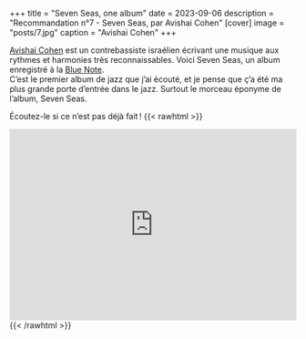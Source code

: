 +++
title = "Seven Seas, one album"
date = 2023-09-06
description = "Recommandation n°7 - Seven Seas, par Avishai Cohen"
[cover]
image = "posts/7.jpg"
caption = "Avishai Cohen"
+++

[Avishai Cohen](https://fr.wikipedia.org/wiki/Avishai_Cohen_%28contrebassiste%29) est un contrebassiste israélien
écrivant une musique aux
rythmes et harmonies très reconnaissables. Voici Seven Seas, un album enregistré à
la [Blue Note](https://fr.wikipedia.org/wiki/Blue_Note_Records).  
C’est le premier album de jazz que j’ai écouté, et je pense que ç’a été ma plus grande porte d’entrée dans le jazz.
Surtout le morceau éponyme de l’album, Seven Seas.

Écoutez-le si ce n’est pas déjà fait !
{{< rawhtml >}}
<div style="max-width:100%;"><div style="position:relative;padding-bottom:calc(56.25% + 52px);height: 0;"><iframe style="position:absolute;top:0;left:0;" width="100%" height="100%" src="https://odesli.co/embed/?url=https%3A%2F%2Falbum.link%2Fkgzjfz6vdxdt3&theme=light" frameborder="0" allowfullscreen sandbox="allow-same-origin allow-scripts allow-presentation allow-popups allow-popups-to-escape-sandbox" allow="clipboard-read; clipboard-write"></iframe></div></div>
{{< /rawhtml >}}
